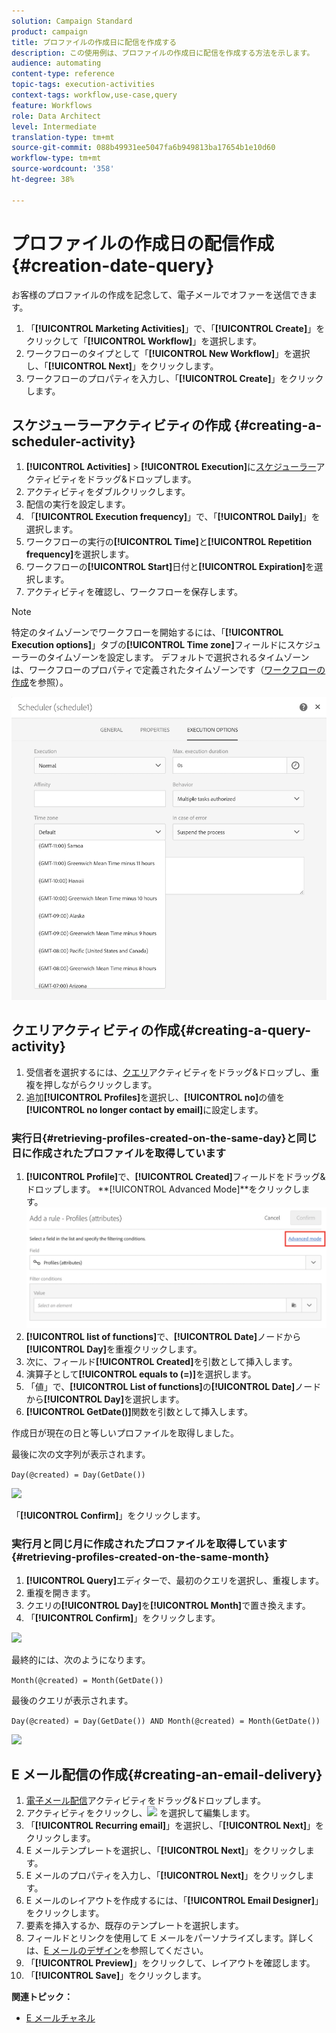 ```yaml
---
solution: Campaign Standard
product: campaign
title: プロファイルの作成日に配信を作成する
description: この使用例は、プロファイルの作成日に配信を作成する方法を示します。
audience: automating
content-type: reference
topic-tags: execution-activities
context-tags: workflow,use-case,query
feature: Workflows
role: Data Architect
level: Intermediate
translation-type: tm+mt
source-git-commit: 088b49931ee5047fa6b949813ba17654b1e10d60
workflow-type: tm+mt
source-wordcount: '358'
ht-degree: 38%

---
```



# プロファイルの作成日の配信作成 {#creation-date-query}

お客様のプロファイルの作成を記念して、電子メールでオファーを送信できます。

1. 「**[!UICONTROL Marketing Activities]**」で、「**[!UICONTROL Create]**」をクリックして「**[!UICONTROL Workflow]**」を選択します。
1. ワークフローのタイプとして「**[!UICONTROL New Workflow]**」を選択し、「**[!UICONTROL Next]**」をクリックします。
1. ワークフローのプロパティを入力し、「**[!UICONTROL Create]**」をクリックします。

## スケジューラーアクティビティの作成 {#creating-a-scheduler-activity}

1. **[!UICONTROL Activities]** > **[!UICONTROL Execution]**&#x200B;に[スケジューラー](../../automating/using/scheduler.md)アクティビティをドラッグ&amp;ドロップします。
1. アクティビティをダブルクリックします。
1. 配信の実行を設定します。
1. 「**[!UICONTROL Execution frequency]**」で、「**[!UICONTROL Daily]**」を選択します。
1. ワークフローの実行の&#x200B;**[!UICONTROL Time]**&#x200B;と&#x200B;**[!UICONTROL Repetition frequency]**&#x200B;を選択します。
1. ワークフローの&#x200B;**[!UICONTROL Start]**&#x200B;日付と&#x200B;**[!UICONTROL Expiration]**&#x200B;を選択します。
1. アクティビティを確認し、ワークフローを保存します。

>[!NOTE]
>
>特定のタイムゾーンでワークフローを開始するには、「**[!UICONTROL Execution options]**」タブの&#x200B;**[!UICONTROL Time zone]**&#x200B;フィールドにスケジューラーのタイムゾーンを設定します。 デフォルトで選択されるタイムゾーンは、ワークフローのプロパティで定義されたタイムゾーンです（[ワークフローの作成](../../automating/using/building-a-workflow.md)を参照）。

![](assets/time_zone.png)

## クエリアクティビティの作成{#creating-a-query-activity}

1. 受信者を選択するには、[クエリ](../../automating/using/query.md)アクティビティをドラッグ&amp;ドロップし、重複を押しながらクリックします。
1. 追加&#x200B;**[!UICONTROL Profiles]**&#x200B;を選択し、**[!UICONTROL no]**&#x200B;の値を&#x200B;**[!UICONTROL no longer contact by email]**&#x200B;に設定します。

### 実行日{#retrieving-profiles-created-on-the-same-day}と同じ日に作成されたプロファイルを取得しています

1. **[!UICONTROL Profile]**&#x200B;で、**[!UICONTROL Created]**&#x200B;フィールドをドラッグ&amp;ドロップします。 **[!UICONTROL Advanced Mode]**をクリックします。
   ![](assets/advanced_mode.png)
1. **[!UICONTROL list of functions]**&#x200B;で、**[!UICONTROL Date]**&#x200B;ノードから&#x200B;**[!UICONTROL Day]**&#x200B;を重複クリックします。
1. 次に、フィールド&#x200B;**[!UICONTROL Created]**&#x200B;を引数として挿入します。
1. 演算子として&#x200B;**[!UICONTROL equals to (=)]**&#x200B;を選択します。
1. 「値」で、**[!UICONTROL List of functions]**&#x200B;の&#x200B;**[!UICONTROL Date]**&#x200B;ノードから&#x200B;**[!UICONTROL Day]**&#x200B;を選択します。
1. **[!UICONTROL GetDate()]**&#x200B;関数を引数として挿入します。

作成日が現在の日と等しいプロファイルを取得しました。

最後に次の文字列が表示されます。

```Day(@created) = Day(GetDate())```

![](assets/day_creation_query.png)

「**[!UICONTROL Confirm]**」をクリックします。

### 実行月と同じ月に作成されたプロファイルを取得しています{#retrieving-profiles-created-on-the-same-month}

1. **[!UICONTROL Query]**&#x200B;エディターで、最初のクエリを選択し、重複します。
1. 重複を開きます。
1. クエリの&#x200B;**[!UICONTROL Day]**&#x200B;を&#x200B;**[!UICONTROL Month]**&#x200B;で置き換えます。
1. 「**[!UICONTROL Confirm]**」をクリックします。

![](assets/month_rule.png)

最終的には、次のようになります。

``` Month(@created) = Month(GetDate()) ```

最後のクエリが表示されます。

```Day(@created) = Day(GetDate()) AND Month(@created) = Month(GetDate())```

![](assets/expression_editor_1.png)

## E メール配信の作成{#creating-an-email-delivery}

1. [電子メール配信](../../automating/using/email-delivery.md)アクティビティをドラッグ&amp;ドロップします。
1. アクティビティをクリックし、![](assets/edit_darkgrey-24px.png) を選択して編集します。
1. 「**[!UICONTROL Recurring email]**」を選択し、「**[!UICONTROL Next]**」をクリックします。
1. E メールテンプレートを選択し、「**[!UICONTROL Next]**」をクリックします。
1. E メールのプロパティを入力し、「**[!UICONTROL Next]**」をクリックします。
1. E メールのレイアウトを作成するには、「**[!UICONTROL Email Designer]**」をクリックします。
1. 要素を挿入するか、既存のテンプレートを選択します。
1. フィールドとリンクを使用して E メールをパーソナライズします。詳しくは、[E メールのデザイン](../../designing/using/designing-from-scratch.md#designing-an-email-content-from-scratch)を参照してください。
1. 「**[!UICONTROL Preview]**」をクリックして、レイアウトを確認します。
1. 「**[!UICONTROL Save]**」をクリックします。

**関連トピック：**

* [E メールチャネル](../../channels/using/creating-an-email.md)

